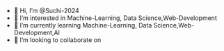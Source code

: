 - 👋 Hi, I’m @Suchi-2024
- 👀 I’m interested in Machine-Learning, Data Science,Web-Development
- 🌱 I’m currently learning Machine-Learning, Data Science,Web-Development,AI
- 💞️ I’m looking to collaborate on 


<!---
Suchi-2024/Suchi-2024 is a ✨ special ✨ repository because its `README.md` (this file) appears on your GitHub profile.
You can click the Preview link to take a look at your changes.
--->
